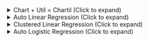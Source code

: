 <details><summary>Chart + Util = Chartil (Click to expand)</summary>


# Chart + Util = Chartil
Data visualization: Simple, Single unified API for plotting and charting

During EDA/data preparation we use few common and fixed set of chart types to analyse the relation among various features. 
Few are simple charts like univariate and some are complex 3D or even multiple features>3.

This api is simple, single api to plot various type of relations which will hide all the technical/code details from Data Science task and approch.
This overcomes the difficulties of maintaining several api or libraries and avoid repeated codes. 

Using this approach we just need one api (Rest all decided by library)

	from KUtils.eda import chartil

    chartil.plot(dataframe, [list of columns]) or
    chartil.plot(dataframe, [list of columns], {optional_settings})


Demo code:

# Load UCI Dataset. Download [From here](https://archive.ics.uci.edu/ml/datasets/Heart+Disease/)
	heart_disease_df = pd.read_csv('../input/uci/heart.csv')


# Quick data preparation
	column_to_convert_to_categorical = ['target', 'cp', 'fbs', 'exang', 'restecg', 'slope', 'ca', 'thal']
	for col in column_to_convert_to_categorical:
		heart_disease_df[col] = heart_disease_df[col].astype('category')
    
	heart_disease_df['age_bin'] = pd.cut(heart_disease_df['age'], [0, 32, 40, 50, 60, 70, 100], labels=['<32', '33-40','41-50','51-60','61-70', '71+'])   

	heart_disease_df['sex'] = heart_disease_df['sex'].map({1:'Male', 0:'Female'})

	heart_disease_df.info()

# Heatmap
	chartil.plot(heart_disease_df, heart_disease_df.columns) # Send all column names 
![Heatmap Numerical](https://raw.githubusercontent.com/KeshavShetty/ds/master/Roughbook/misc_resources/heatmap1.png)

	chartil.plot(heart_disease_df, heart_disease_df.columns, optional_settings={'include_categorical':True} ) 
![Heatmap With categorical](https://raw.githubusercontent.com/KeshavShetty/ds/master/Roughbook/misc_resources/heatmap2.png)

	chartil.plot(heart_disease_df, heart_disease_df.columns, optional_settings={'include_categorical':True, 'sort_by_column':'trestbps'} ) 
![Heatmap With categorical and ordered by a column](https://raw.githubusercontent.com/KeshavShetty/ds/master/Roughbook/misc_resources/heatmap3.png)

	# Force to plot heatmap when you have fewer columns, otherwise tool will decide as different chart
	chartil.plot(heart_disease_df, ['chol', 'thalach', 'trestbps'], chart_type='heatmap') 
![forced_heatmap](https://raw.githubusercontent.com/KeshavShetty/ds/master/Roughbook/misc_resources/forced_heatmap.png)

# Uni-categorical          
	chartil.plot(heart_disease_df, ['target']) # Barchart as count plot 
![Uni Categorical](https://raw.githubusercontent.com/KeshavShetty/ds/master/Roughbook/misc_resources/uni_categorical.png)

# Uni-Continuous
	chartil.plot(heart_disease_df, ['age'])
![Uni boxplot](https://raw.githubusercontent.com/KeshavShetty/ds/master/Roughbook/misc_resources/uni_boxplot.png)

	chartil.plot(heart_disease_df, ['age'], chart_type='barchart') # Force barchart on cntinuous by auto creating 10 equal bins 
![Uni barchart_forced](https://raw.githubusercontent.com/KeshavShetty/ds/master/Roughbook/misc_resources/uni_barchart_forced.png)

	chartil.plot(heart_disease_df, ['age'], chart_type='barchart', optional_settings={'no_of_bins':5}) # Create custom number of bins 
![Uni uni_barchart_forced_custom_bin_size](https://raw.githubusercontent.com/KeshavShetty/ds/master/Roughbook/misc_resources/uni_barchart_forced_custom_bin_size.png)

	chartil.plot(heart_disease_df, ['age'], chart_type='distplot') 
![Uni distplot](https://raw.githubusercontent.com/KeshavShetty/ds/master/Roughbook/misc_resources/uni_distplot.png)

# Uni-categorical with optional_settings
	chartil.plot(heart_disease_df, ['age_bin']) # Barchart as count plot
![Uni distplot](https://raw.githubusercontent.com/KeshavShetty/ds/master/Roughbook/misc_resources/age-bin.png)

	chartil.plot(heart_disease_df, ['age_bin'], optional_settings={'sort_by_value':True})
![Uni distplot](https://raw.githubusercontent.com/KeshavShetty/ds/master/Roughbook/misc_resources/age-bin_sort.png)

	chartil.plot(heart_disease_df, ['age_bin'], optional_settings={'sort_by_value':True, 'limit_bars_count_to':5})
![Uni distplot](https://raw.githubusercontent.com/KeshavShetty/ds/master/Roughbook/misc_resources/age-bin_sort_limit.png)

# Bi Category vs Category (& Univariate Segmented)
	chartil.plot(heart_disease_df, ['sex', 'target'])
![Bi Category](https://raw.githubusercontent.com/KeshavShetty/ds/master/Roughbook/misc_resources/bi_category_bar.png)

	chartil.plot(heart_disease_df, ['sex', 'target'], chart_type='crosstab')
![Bi Category](https://raw.githubusercontent.com/KeshavShetty/ds/master/Roughbook/misc_resources/bi_category_cross_tab.png)

	chartil.plot(heart_disease_df, ['sex', 'target'], chart_type='stacked_barchart')
![Bi Category](https://raw.githubusercontent.com/KeshavShetty/ds/master/Roughbook/misc_resources/bi_category_stackedbar.png)

# Bi Continuous vs Continuous
	chartil.plot(heart_disease_df, ['chol', 'thalach']) # Scatter plot
![Bi Continuous scatter](https://raw.githubusercontent.com/KeshavShetty/ds/master/Roughbook/misc_resources/bi_continuous_scatter.png)

# Bi Continuous vs Category
	chartil.plot(heart_disease_df, ['thalach', 'sex']) # Grouped box plot (Segmented univariate)
![Bi continuous_catergory_box](https://raw.githubusercontent.com/KeshavShetty/ds/master/Roughbook/misc_resources/bi_continuous_catergory_box.png)

	chartil.plot(heart_disease_df, ['thalach', 'sex'], chart_type='distplot') # Distplot
![Bi continuous_catergory_distplot](https://raw.githubusercontent.com/KeshavShetty/ds/master/Roughbook/misc_resources/bi_continuous_catergory_distplot.png)

# Multi 3 Continuous
	chartil.plot(heart_disease_df, ['chol', 'thalach', 'trestbps']) # Colored 3D scatter plot
![3 Continuous 3D](https://raw.githubusercontent.com/KeshavShetty/ds/master/Roughbook/misc_resources/3continuous_3d.png)

# Multi 3 Categorical
	chartil.plot(heart_disease_df, ['sex', 'age_bin', 'target']) # Paired barchart
![3 paired_3d_grouped_barchart](https://raw.githubusercontent.com/KeshavShetty/ds/master/Roughbook/misc_resources/paired_3d_grouped_barchart.png)

# Multi 2 Continuous, 1 Category
	chartil.plot(heart_disease_df, ['chol', 'thalach', 'target']) # Scatter plot with colored groups 
![Grouped Scatter plot](https://raw.githubusercontent.com/KeshavShetty/ds/master/Roughbook/misc_resources/group_scatter_plot.png)

# Multi 1 Continuous, 2 Category
	chartil.plot(heart_disease_df, ['thalach', 'sex', 'target']) # Grouped boxplot
![Grouped 1continuous_2category_boxplot](https://raw.githubusercontent.com/KeshavShetty/ds/master/Roughbook/misc_resources/1continuous_2category_boxplot.png)

	chartil.plot(heart_disease_df, ['thalach', 'sex', 'target'], chart_type='violinplot') # Grouped violin plot
![Grouped 1continuous_2category_violinplot](https://raw.githubusercontent.com/KeshavShetty/ds/master/Roughbook/misc_resources/1continuous_2category_violinplot.png)

# Multi 3 Continuous, 1 category
	chartil.plot(heart_disease_df, ['chol', 'thalach', 'trestbps', 'target']) # Group Color highlighted 3D plot
![Grouped 3d_scatter](https://raw.githubusercontent.com/KeshavShetty/ds/master/Roughbook/misc_resources/grouped_3d_scatter.png)

# Multi 3 category, 2 Continuous
	chartil.plot(heart_disease_df, ['sex','cp','target','thalach','trestbps']) # Paired scatter plot
![Grouped Paired_3d_grouped_scatter](https://raw.githubusercontent.com/KeshavShetty/ds/master/Roughbook/misc_resources/paired_3d_grouped_scatter.png)

# Full working demo available on [kaggle here](https://www.kaggle.com/keshavshetty/chart-util-chartil)

</details>


<details><summary>Auto Linear Regression (Click to expand)</summary>

# Auto Linear Regression

#### We have seen Auto ML like H2O which is a blackbox approach to generate models. 
During our model building process, we try with brute force/TrialnError/several combinations to come up with best model. 
However trying these possibilities manually is a laborious process.
In order to overcome or atleast have a base model automatically I developed this auto linear regression using backward feature elimination technique.

The library/package can be found [here](https://pypi.org/project/kesh-utils/) and source code [here](https://github.com/KeshavShetty/ds/tree/master/KUtils/linear_regression)

# How Auto LR works?

We throw the cleaned dataset to autolr.fit(<<parameters>>)
The method will 
- Treat categorical variable if applicable(dummy creation/One hot encoding)
- First model - Run the RFE on dataset
- For remaining features elimination - it follows backward elimination - one feature at a time
    - combination of vif and p-values of coefficients (Eliminate with higher vif and p-value combination
    - vif only (or eliminate one with higher vif)
    - p-values only (or eliminate one with higher p-value)
- Everytime when a feature is identified we build new model and repeat the process
- on every iteration if adjusted R2 affected significantly, we re-add/retain it and select next possible feature to eliminate.
- Repeat until program can't proceed further with above logic.

# Auto Linear Regression Package/Function details

The method <b><u>autolr.fit()</u></b> has below parameters
- df, (The full dataframe)
- dependent_column, (Target column)
- p_value_cutoff = 0.01, (Threashold p-values of features to use while filtering features during backward elimination step, Default 0.01)
- vif_cutoff = 5, (Threashold co-relation of vif values of features to use while filtering features during backward elimination step, Default 5)
- acceptable_r2_change = 0.02, (Restrict degradtion of model efficiency by controlling loss of change in R2, Default 0.02)
- scale_numerical = False, (Flag to convert/scale numerical fetures using StandardScaler)
- include_target_column_from_scaling = True, (Flag to indiacte weather to include target column from scaling)
- dummies_creation_drop_column_preference='dropFirst', (Available options dropFirst, dropMax, dropMin - While creating dummies which clum drop to convert to one hot)
- train_split_size = 0.7, (Train/Test split ration to be used)
- max_features_to_select = 0, (Set the number of features to be qualified from RFE before entring auto backward elimination)
- random_state_to_use=100, (Self explanatory)
- include_data_in_return = False, (Include the data generated/used in Auto LR which might have gobne thru scaling, dummy creation etc.)
- verbose=False (Enable to print detailed debug messgaes)

Above method returns 'model_info' dictionary which will have all the details used while performing auto fit. 

# Full working demo available on [kaggle here](https://www.kaggle.com/keshavshetty/auto-linear-regression)
</details>

<details><summary>Clustered Linear Regression (Click to expand)</summary>

# Clustered Linear Regression

For a linear regression approach we try to fit a best model on entire dataset. 
However often we have seen within dataset based on a particular feature the dataset behaves totally different and single model is not the best solutions, 
instead have multiple model which applied on different subset or filtered data does better.


# How to find the feature which splits the dataset into multiple sub dataset (and there after build and apply different models)

There is no easy solution, instead use trial and error or brute force to subset data on different feature and build multiple model. 
This clustred or grouped Linear Regression does the same. 
You send the entire dataset and specifiy list of columns to separate the dataset individually and return the kpi measures like rmse or r2 etc and then decide which way to go.


# How "Clustered Linear Regression" works?

- First it lists possible combinations 
- For each possible combinations split the data into subset
- For each subset execute the Auto Linear Regression. Check previous kaggle post on this.
- Return summary or consolidated kpi measures at group level.

# The API clustlr.fit() has below parameters

- data_df (Full dataset)
- feature_group_list (List of column on which filter and group the data
- dependent_column (The target column)
- max_level = 2 (When it is 2 it uses two feature combination to filter)
- min_leaf_in_filtered_dataset=1000 (Condition the minimum datapoints in subgroup without which autolr will not be executed)
- no_of_bins_for_continuous_feature=10 (number of bins to be created when you use continuous varibale for grouping)
- verbose (Use True if you want detailed debug/log message)

# Full working demo available on [kaggle here](https://www.kaggle.com/keshavshetty/clustered-linear-regression)
	
</details>

<details><summary>Auto Logistic Regression (Click to expand)</summary>

# Auto Logistic Regression

</details>